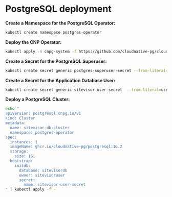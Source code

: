 # PostgreSQL deployment

**Create a Namespace for the PostgreSQL Operator:**
```bash
kubectl create namespace postgres-operator
```

**Deploy the CNP Operator:**
```bash
kubectl apply -n cnpg-system -f https://github.com/cloudnative-pg/cloudnative-pg/releases/download/v1.22.1/cnpg-1.22.1.yaml
```

**Create a Secret for the PostgreSQL Superuser:**
```bash
kubectl create secret generic postgres-superuser-secret --from-literal=username=postgresadmin --from-literal=password=supersecret --namespace postgres-operator
```

**Create a Secret for the Application Database User:**
```bash
kubectl create secret generic sitevisor-user-secret  --from-literal=username=sitevisoruser --from-literal=password=secret --namespace postgres-operator
```

**Deploy a PostgreSQL Cluster:**
```bash
echo "
apiVersion: postgresql.cnpg.io/v1
kind: Cluster
metadata:
  name: sitevisor-db-cluster
  namespace: postgres-operator
spec:
  instances: 1
  imageName: ghcr.io/cloudnative-pg/postgresql:16.2
  storage:
    size: 1Gi
  bootstrap:
    initdb:
      database: sitevisordb
      owner: sitevisoruser
      secret:
        name: sitevisor-user-secret
" | kubectl apply -f -
```
